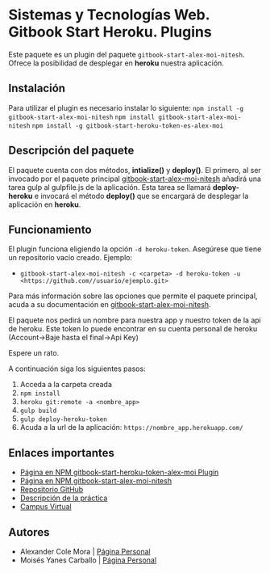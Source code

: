 
# Sistemas y Tecnologías Web. Gitbook Start Heroku. Plugins

Este paquete es un plugin del paquete ```gitbook-start-alex-moi-nitesh```.
Ofrece la posibilidad de desplegar en **heroku** nuestra aplicación.

## Instalación

Para utilizar el plugin es necesario instalar lo siguiente:
```npm install -g gitbook-start-alex-moi-nitesh```
```npm install gitbook-start-alex-moi-nitesh```
```npm install -g gitbook-start-heroku-token-es-alex-moi```


## Descripción del paquete

El paquete cuenta con dos métodos, **intialize()** y **deploy()**. El primero, al ser invocado por el paquete principal [gitbook-start-alex-moi-nitesh](https://www.npmjs.com/package/gitbook-start-alex-moi-nitesh) añadirá una tarea gulp al gulpfile.js de la aplicación. Esta tarea se llamará **deploy-heroku** e invocará el método **deploy()** que se encargará de desplegar la aplicación en **heroku**.


## Funcionamiento

El plugin funciona eligiendo la opción `-d heroku-token`. Asegúrese que tiene un repositorio vacío creado. Ejemplo:
* `gitbook-start-alex-moi-nitesh -c <carpeta> -d heroku-token -u <https://github.com//usuario/ejemplo.git>`


Para más información sobre las opciones que permite el paquete principal, acuda a su documentación en [gitbook-start-alex-moi-nitesh](https://github.com/ULL-ESIT-SYTW-1617/nueva-funcionalidad-para-el-paquete-npm-plugins-alex-moi).


El paquete nos pedirá un nombre para nuestra app y nuestro token de la api de heroku. Este token lo puede encontrar en su cuenta personal de heroku
(Account->Baje hasta el final->Api Key)

Espere un rato.

A continuación siga los siguientes pasos:
	
1. Acceda a la carpeta creada
2. `npm install`
3. `heroku git:remote -a <nombre_app>`
5. `gulp build`
6. `gulp deploy-heroku-token`
7. Acuda a la url de la aplicación: `https://nombre_app.herokuapp.com/`


## Enlaces importantes

*  [Página en NPM gitbook-start-heroku-token-alex-moi Plugin](https://www.npmjs.com/package/gitbook-start-heroku-token-alex-moi)
*  [Página en NPM gitbook-start-alex-moi-nitesh](https://www.npmjs.com/package/gitbook-start-alex-moi-nitesh)
*  [Repositorio GitHub](https://github.com/ULL-ESIT-SYTW-1617/gitbook-start-heroku-token-alex-moi.git)
*  [Descripción de la práctica](https://casianorodriguezleon.gitbooks.io/ull-esit-1617/content/practicas/practicagithubapi.html)
*  [Campus Virtual](https://campusvirtual.ull.es/1617/course/view.php?id=1175)

## Autores

* Alexander Cole Mora | [Página Personal](http://alu0100767421.github.io/)
* Moisés Yanes Carballo | [Página Personal](http://alu0100782851.github.io/)